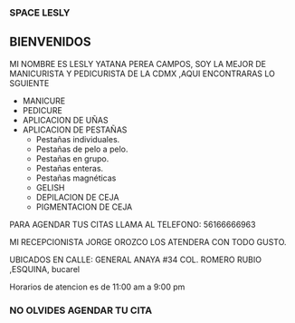 ### SPACE LESLY

 ## BIENVENIDOS
 
 MI NOMBRE ES LESLY YATANA PEREA CAMPOS, SOY LA MEJOR DE MANICURISTA Y PEDICURISTA  DE LA CDMX ,AQUI ENCONTRARAS LO SGUIENTE 
 
 - MANICURE
 - PEDICURE
 - APLICACION DE UÑAS
 - APLICACION DE PESTAÑAS 
   - Pestañas individuales.
   - Pestañas de pelo a pelo.
   - Pestañas en grupo.
   - Pestañas enteras.
   - Pestañas magnéticas
   - GELISH
   - DEPILACION DE CEJA
   - PIGMENTACION DE CEJA 

PARA AGENDAR TUS CITAS LLAMA AL TELEFONO: 56166666963

MI RECEPCIONISTA  JORGE OROZCO  LOS ATENDERA CON TODO GUSTO.

UBICADOS EN CALLE: GENERAL ANAYA #34 COL. ROMERO RUBIO ,ESQUINA, bucarel

Horarios de atencion es de 11:00 am a 9:00 pm

### NO OLVIDES AGENDAR TU CITA ###

